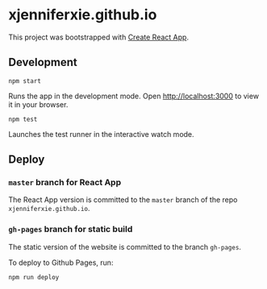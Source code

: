 # xjenniferxie.github.io

This project was bootstrapped with [Create React App](https://github.com/facebook/create-react-app).

## Development

`npm start`

Runs the app in the development mode. Open [http://localhost:3000](http://localhost:3000) to view it in your browser.

`npm test`

Launches the test runner in the interactive watch mode.

## Deploy

### `master` branch for React App

The React App version is committed to the `master` branch of the repo `xjenniferxie.github.io`.

### `gh-pages` branch for static build

The static version of the website is committed to the branch `gh-pages`.

To deploy to Github Pages, run:

`npm run deploy`
